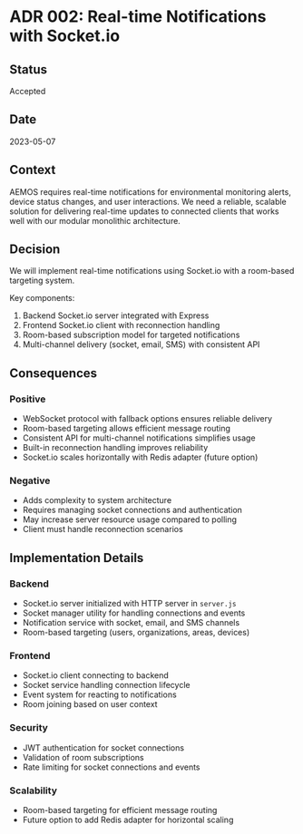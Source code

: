 # ADR 002: Real-time Notifications with Socket.io

## Status
Accepted

## Date
2023-05-07

## Context
AEMOS requires real-time notifications for environmental monitoring alerts, device status changes, and user interactions. We need a reliable, scalable solution for delivering real-time updates to connected clients that works well with our modular monolithic architecture.

## Decision
We will implement real-time notifications using Socket.io with a room-based targeting system.

Key components:
1. Backend Socket.io server integrated with Express
2. Frontend Socket.io client with reconnection handling
3. Room-based subscription model for targeted notifications
4. Multi-channel delivery (socket, email, SMS) with consistent API

## Consequences

### Positive
- WebSocket protocol with fallback options ensures reliable delivery
- Room-based targeting allows efficient message routing
- Consistent API for multi-channel notifications simplifies usage
- Built-in reconnection handling improves reliability
- Socket.io scales horizontally with Redis adapter (future option)

### Negative
- Adds complexity to system architecture
- Requires managing socket connections and authentication
- May increase server resource usage compared to polling
- Client must handle reconnection scenarios

## Implementation Details

### Backend
- Socket.io server initialized with HTTP server in `server.js`
- Socket manager utility for handling connections and events
- Notification service with socket, email, and SMS channels
- Room-based targeting (users, organizations, areas, devices)

### Frontend
- Socket.io client connecting to backend
- Socket service handling connection lifecycle
- Event system for reacting to notifications
- Room joining based on user context

### Security
- JWT authentication for socket connections
- Validation of room subscriptions
- Rate limiting for socket connections and events

### Scalability
- Room-based targeting for efficient message routing
- Future option to add Redis adapter for horizontal scaling 